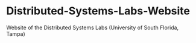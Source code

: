 # Distributed-Systems-Labs-Website

Website of the Distributed Systems Labs (University of South Florida, Tampa)
